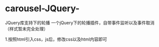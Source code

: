 # carousel-JQuery-
JQuery库支持下的轮播
一个jQuery下的轮播插件，自带事件监听以及事件取消
（样式暂未完全处理）

1.按照html引入css，js后，修改css以及html内容即可
